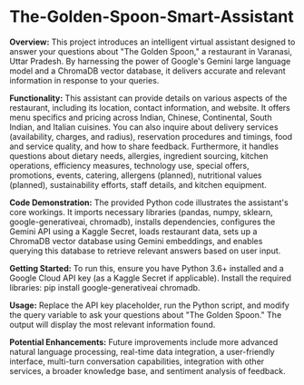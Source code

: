 # The-Golden-Spoon-Smart-Assistant
**Overview:**
This project introduces an intelligent virtual assistant designed to answer your questions about "The Golden Spoon," a restaurant in Varanasi, Uttar Pradesh. By harnessing the power of Google's Gemini large language model and a ChromaDB vector database, it delivers accurate and relevant information in response to your queries.

**Functionality:**
This assistant can provide details on various aspects of the restaurant, including its location, contact information, and website. It offers menu specifics and pricing across Indian, Chinese, Continental, South Indian, and Italian cuisines. You can also inquire about delivery services (availability, charges, and radius), reservation procedures and timings, food and service quality, and how to share feedback. Furthermore, it handles questions about dietary needs, allergies, ingredient sourcing, kitchen operations, efficiency measures, technology use, special offers, promotions, events, catering, allergens (planned), nutritional values (planned), sustainability efforts, staff details, and kitchen equipment.

**Code Demonstration:**
The provided Python code illustrates the assistant's core workings. It imports necessary libraries (pandas, numpy, sklearn, google-generativeai, chromadb), installs dependencies, configures the Gemini API using a Kaggle Secret, loads restaurant data, sets up a ChromaDB vector database using Gemini embeddings, and enables querying this database to retrieve relevant answers based on user input.

**Getting Started:**
To run this, ensure you have Python 3.6+ installed and a Google Cloud API key (as a Kaggle Secret if applicable). Install the required libraries: pip install google-generativeai chromadb.

**Usage:**
Replace the API key placeholder, run the Python script, and modify the query variable to ask your questions about "The Golden Spoon." The output will display the most relevant information found.

**Potential Enhancements:**
Future improvements include more advanced natural language processing, real-time data integration, a user-friendly interface, multi-turn conversation capabilities, integration with other services, a broader knowledge base, and sentiment analysis of feedback.
